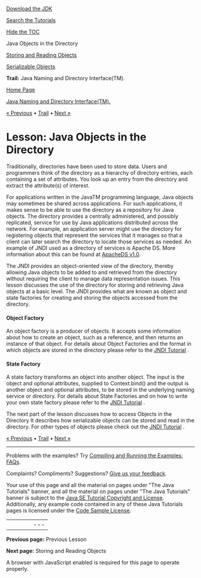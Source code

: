 [Download
the JDK](http://java.sun.com/javase/6/download.jsp)
  
[Search the
Tutorials](../../search.html)
  
[Hide the TOC](javascript:toggleLeft())

Java Objects in the Directory

[Storing and Reading Objects](store.html)

[Serializable Objects](serial.html)

**Trail:** Java Naming and Directory Interface(TM).

[Home Page](../../index.html)
>
[Java Naming and Directory Interface(TM).](../index.html)

[« Previous](../ldap/index.html) • [Trail](../TOC.html) • [Next »](store.html)

# Lesson: Java Objects in the Directory

Traditionally, directories have been used to store data. Users
and programmers think of the directory as a hierarchy of directory
entries, each containing a set of attributes. You look up an entry
from the directory and extract the attribute(s) of interest.

For applications written in the JavaTM programming language,
Java objects may sometimes be shared across applications.
For such applications, it makes sense to be able to use the directory as a
repository for Java objects.
The directory provides a centrally administered, and possibly
replicated, service for use by Java applications distributed
across the network.
For example, an application server might use the directory for
registering objects that represent the services that it manages so
that a client can later search the directory to locate those services
as needed. An example of JNDI used as a directory of
services is Apache DS. More information about this can be found at
[ApacheDS v1.0](http://directory.apache.org/apacheds/1.0/).

The JNDI provides
an object-oriented view of the directory,
thereby allowing Java objects to be
added to and retrieved from the directory without requiring the
client to manage data representation issues.
This lesson discusses the use of the directory for
storing and retrieving Java objects at a basic level.
The JNDI provides what are known as object and state factories for
creating and storing the objects accessed from the directory.
#### Object Factory
An object factory is a producer of objects. It accepts some information
about how to create an object, such as a reference, and then returns an
instance of that object.
For details about Object Factories and the format in which objects are
stored in the directory please refer to the
[JNDI Tutorial](http://java.sun.com/products/jndi/tutorial/objects/factory/index.html) .
#### State Factory
A state factory transforms an object into another object.
The input is the object and optional attributes, supplied to
Context.bind() and the output is another object and optional attributes,
to be stored in the underlying naming service or directory.
For details about State Factories and on how to write your own state factory
please refer to the
[JNDI Tutorial](http://java.sun.com/products/jndi/tutorial/objects/state/index.html) .

The next part of the lesson discusses how to access Objects in the Directory
It describes how serializable objects can be stored and read in the directory.
For other types of objects please check out the
[JNDI Tutorial](http://java.sun.com/products/jndi/tutorial/objects/index.html) .

[« Previous](../ldap/index.html)
•
[Trail](../TOC.html)
•
[Next »](store.html)

---

Problems with the examples? Try [Compiling and Running
the Examples: FAQs](../../information/run-examples.html).
  
Complaints? Compliments? Suggestions? [Give
us your feedback](http://download.oracle.com/javase/feedback.html).

Your use of this page and all the material on pages under "The Java Tutorials" banner,
and all the material on pages under "The Java Tutorials" banner is subject to the [Java SE Tutorial Copyright
and License](../../information/license.html).
Additionally, any example code contained in any of these Java
Tutorials pages is licensed under the
[Code
Sample License](http://developers.sun.com/license/berkeley_license.html).

|  |  |  |  |  |
| --- | --- | --- | --- | --- |
| |  |  | | --- | --- | | duke image | Oracle logo | | [About Oracle](http://www.oracle.com/us/corporate/index.html) | [Oracle Technology Network](http://www.oracle.com/technology/index.html) | [Terms of Service](https://www.samplecode.oracle.com/servlets/CompulsoryClickThrough?type=TermsOfService) | Copyright © 1995, 2011 Oracle and/or its affiliates. All rights reserved. |

**Previous page:** Previous Lesson
  
**Next page:** Storing and Reading Objects




A browser with JavaScript enabled is required for this page to operate properly.